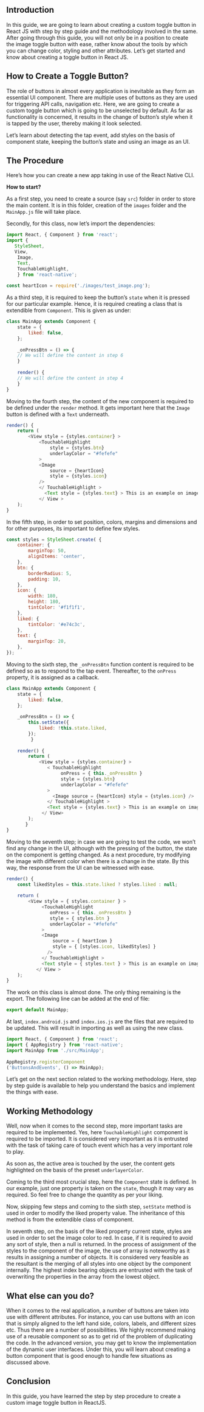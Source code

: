 ## Introduction
In this guide, we are going to learn about creating a custom toggle button in React JS with step by step guide and the methodology involved in the same. After going through this guide, you will not only be in a position to create the image toggle button with ease, rather know about the tools by which you can change color, styling and other attributes. Let’s get started and know about creating a toggle button in React JS.

## How to Create a Toggle Button?
The role of buttons in almost every application is inevitable as they form an essential UI component. There are multiple uses of buttons as they are used for triggering API calls, navigation etc. Here, we are going to create a custom toggle button which is going to be unselected by default. As far as functionality is concerned, it results in the change of button’s style when it is tapped by the user, thereby making it look selected.

Let’s learn about detecting the tap event, add styles on the basis of component state, keeping the button’s state and using an image as an UI. 

## The Procedure
Here’s how you can create a new app taking in use of the React Native CLI. 

**How to start?**


As a first step, you need to create a source (say `src`) folder in order to store the main content. It is in this folder, creation of the `images` folder and the `MainApp.js` file will take place.

Secondly, for this class, now let’s import the dependencies:


```javascript
import React, { Component } from 'react'; 
import { 
   StyleSheet, 
   View, 
    Image, 
    Text, 
    TouchableHighlight, 
    } from 'react-native'; 
 
const heartIcon = require('./images/test_image.png'); 
```

As a third step, it is required to keep the button’s `state` when it is pressed for our particular example. Hence, it is required creating a class that is extendible from `Component`. This is given as under:


```javascript
class MainApp extends Component { 
	state = { 
		liked: false, 
    }; 
        
	_onPressBtn = () => { 
	// We will define the content in step 6 
	} 
 
    render() { 
    // We will define the content in step 4 
    } 
} 

```

Moving to the fourth step, the content of the new component is required to be defined under the `render` method. It gets important here that the `Image` button is defined with a `Text` underneath.


```javascript
render() { 
	return ( 
		<View style = {styles.container} > 
        	<TouchableHighlight 
                style = {styles.btn} 
                underlayColor = "#fefefe" 
            > 
            <Image 
            	source = {heartIcon} 
            	style = {styles.icon} 
            /> 
            </ TouchableHighlight > 
              <Text style = {styles.text} > This is an example on image toggle button </ Text > 
            </ View > 
	); 
} 
```

In the fifth step, in order to set position, colors, margins and dimensions and for other purposes, its important to define few styles.


```javascript
const styles = StyleSheet.create( { 
	container: { 
    	marginTop: 50, 
        alignItems: 'center', 
	}, 
    btn: { 
    	borderRadius: 5, 
        padding: 10, 
	}, 
    icon: { 
    	width: 180, 
        height: 180, 
        tintColor: '#f1f1f1', 
	}, 
    liked: { 
    	tintColor: '#e74c3c', 
	}, 
    text: { 
    	marginTop: 20, 
	}, 
}); 
```

Moving to the sixth step, the `_onPressBtn` function content is required to be defined so as to respond to the tap event. Thereafter, to the `onPress` property, it is assigned as a callback.


```javascript
class MainApp extends Component { 
	state = { 
    	liked: false, 
	}; 
 
	_onPressBtn = () => { 
    	this.setState({ 
			liked: !this.state.liked, 
		}); 
         } 
 
	render() { 
    	return ( 
        	<View style = {styles.container} > 
               < TouchableHighlight 
                 	onPress = { this._onPressBtn } 
                 	style = {styles.btn} 
                 	underlayColor = "#fefefe" 
               > 
                 <Image source = {heartIcon} style = {styles.icon} /> 
               </ TouchableHighlight > 
               <Text style = {styles.text} > This is an example on image toggle button </ Text> 
             </ View> 
		); 
       } 
} 
```

Moving to the seventh step; in case we are going to test the code, we won’t find any change in the UI, although with the pressing of the button, the state on the component is getting changed. As a next procedure, try modifying the image with different color when there is a change in the state. By this way, the response from the UI can be witnessed with ease.


```javascript
render() { 
	const likedStyles = this.state.liked ? styles.liked : null; 
  
    return ( 
    	<View style = { styles.container } > 
             <TouchableHighlight 
               	onPress = { this._onPressBtn } 
               	style = { styles.btn } 
               	underlayColor = "#fefefe" 
             > 
             <Image 
                 source = { heartIcon } 
                 style = { [styles.icon, likedStyles] } 
               /> 
             </ TouchableHighlight > 
             <Text style = { styles.text } > This is an example on image toggle button </ Text > 
           </ View > 
	); 
} 
```

The work on this class is almost done. The only thing remaining is the export. The following line can be added at the end of file:


```javascript
export default MainApp; 
```

At last, `index.android.js` and `index.ios.js` are the files that are required to be updated. This will result in importing as well as using the new class.


```javascript
import React, { Component } from 'react'; 
import { AppRegistry } from 'react-native'; 
import MainApp from './src/MainApp'; 
 
AppRegistry.registerComponent
('ButtonsAndEvents', () => MainApp); 
```

Let’s get on the next section related to the working methodology. Here, step by step guide is available to help you understand the basics and implement the things with ease. 


## Working Methodology
Well, now when it comes to the second step, more important tasks are required to be implemented. Yes, here `TouchableHighlight` component is required to be imported. It is considered very important as it is entrusted with the task of taking care of touch event which has a very important role to play. 

As soon as, the active area is touched by the user, the content gets highlighted on the basis of the preset `underlayerColor`.

Coming to the third most crucial step, here the `Component` state is defined. In our example, just one property is taken on the `state`, though it may vary as required. So feel free to change the quantity as per your liking.

Now, skipping few steps and coming to the sixth step, `setState` method is used in order to modify the liked property value. The inheritance of this method is from the extendible class of component.

In seventh step, on the basis of the liked property current state, styles are used in order to set the image color to red. In case, if it is required to avoid any sort of style, then a null is returned. In the process of assignment of the styles to the component of the image, the use of array is noteworthy as it results in assigning a number of objects. It is considered very feasible as the resultant is the merging of all styles into one object by the component internally. The highest index bearing objects are entrusted with the task of overwriting the properties in the array from the lowest object.

## What else can you do?
When it comes to the real application, a number of buttons are taken into use with different attributes. For instance, you can use buttons with an icon that is simply aligned to the left hand side, colors, labels, and different sizes etc. Thus there are a number of possibilities. We highly recommend making use of a reusable component so as to get rid of the problem of duplicating the code. 
In the advanced version, you may get to know the implementation of the dynamic user interfaces. Under this, you will learn about creating a button component that is good enough to handle few situations as discussed above.

## Conclusion 
In this guide, you have learned the step by step procedure to create a custom image toggle button in ReactJS.
